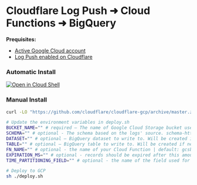 # Cloudflare Log Push ➜ Cloud Functions ➜ BigQuery

**Prequisites:**
- [Active Google Cloud account](https://cloud.google.com/free)
- [Log Push enabled on Cloudflare](https://developers.cloudflare.com/logs/logpush/logpush-dashboard/)

### Automatic Install
[![Open in Cloud Shell](https://gstatic.com/cloudssh/images/open-btn.svg)](https://console.cloud.google.com/cloudshell/open?git_repo=https://github.com/cloudflare/cloudflare-gcp&tutorial=cloudshell.md&cloudshell_working_dir=logpush-to-bigquery&cloudshell_open_in_editor=deploy.sh)

### Manual Install

```bash
curl -LO "https://github.com/cloudflare/cloudflare-gcp/archive/master.zip" && unzip master.zip && cd cloudflare-gcp/logpush-to-biqquery
```

```bash
# Update the environment variables in deploy.sh
BUCKET_NAME="" # required – The name of Google Cloud Storage bucket used for Cloudflare Logpush logs.
SCHEMA="" # optional - The schema based on the logs' source. schema-http.json is the default. Spectrum users will want to change this to "schema-spectrum.json"
DATASET="" # optional – BigQuery dataset to write to. Will be created if necessary.
TABLE="" # optional – BigQuery table to write to. Will be created if necessary.
FN_NAME="" # optional - the name of your Cloud Function | default: gcsbq
EXPIRATION_MS="" # optional - records should be expired after this amount of time
TIME_PARTITIONING_FIELD="" # optional - the name of the field used for time partitioning. defaults to "EdgeStartTimestamp". spectrum users will want to change this to "Timestamp".

# Deploy to GCP
sh ./deploy.sh
```
